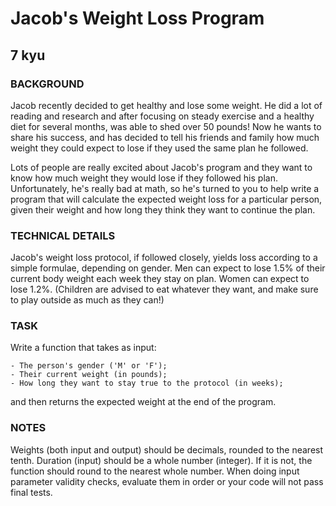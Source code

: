 # Jacob's Weight Loss Program
## 7 kyu

### BACKGROUND
Jacob recently decided to get healthy and lose some weight. He did a lot of reading and research and after focusing on steady exercise and a healthy diet for several months, was able to shed over 50 pounds! Now he wants to share his success, and has decided to tell his friends and family how much weight they could expect to lose if they used the same plan he followed.

Lots of people are really excited about Jacob's program and they want to know how much weight they would lose if they followed his plan. Unfortunately, he's really bad at math, so he's turned to you to help write a program that will calculate the expected weight loss for a particular person, given their weight and how long they think they want to continue the plan.

### TECHNICAL DETAILS
Jacob's weight loss protocol, if followed closely, yields loss according to a simple formulae, depending on gender. Men can expect to lose 1.5% of their current body weight each week they stay on plan. Women can expect to lose 1.2%. (Children are advised to eat whatever they want, and make sure to play outside as much as they can!)

### TASK
Write a function that takes as input:
```
- The person's gender ('M' or 'F');
- Their current weight (in pounds);
- How long they want to stay true to the protocol (in weeks);
```
and then returns the expected weight at the end of the program.

### NOTES
Weights (both input and output) should be decimals, rounded to the nearest tenth. Duration (input) should be a whole number (integer). If it is not, the function should round to the nearest whole number. When doing input parameter validity checks, evaluate them in order or your code will not pass final tests.
